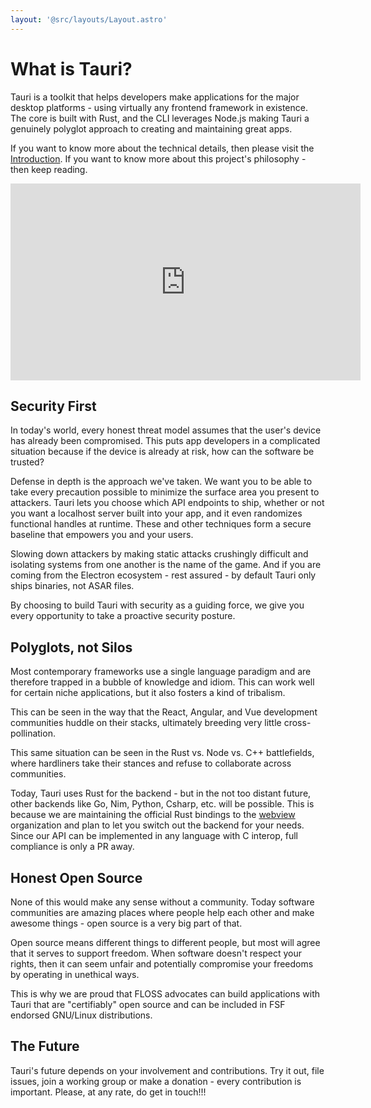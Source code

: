 ```yaml
---
layout: '@src/layouts/Layout.astro'
---
```


# What is Tauri?

Tauri is a toolkit that helps developers make applications for the major desktop platforms - using virtually any frontend framework in existence. The core is built with Rust, and the CLI leverages Node.js making Tauri a genuinely polyglot approach to creating and maintaining great apps.

If you want to know more about the technical details, then please visit the [Introduction](/v1/guides/getting-started/setup). If you want to know more about this project's philosophy - then keep reading.

<div className="videowrapper">
<iframe width="560" height="315" src="https://www.youtube-nocookie.com/embed/UxTJeEbZX-0" frameborder="0" allow="accelerometer; autoplay; encrypted-media; gyroscope; picture-in-picture" allowfullscreen></iframe>
</div>

## Security First

In today's world, every honest threat model assumes that the user's device has already been compromised. This puts app developers in a complicated situation because if the device is already at risk, how can the software be trusted?

Defense in depth is the approach we've taken. We want you to be able to take every precaution possible to minimize the surface area you present to attackers. Tauri lets you choose which API endpoints to ship, whether or not you want a localhost server built into your app, and it even randomizes functional handles at runtime. These and other techniques form a secure baseline that empowers you and your users.

Slowing down attackers by making static attacks crushingly difficult and isolating systems from one another is the name of the game. And if you are coming from the Electron ecosystem - rest assured - by default Tauri only ships binaries, not ASAR files.

By choosing to build Tauri with security as a guiding force, we give you every opportunity to take a proactive security posture.

## Polyglots, not Silos

Most contemporary frameworks use a single language paradigm and are therefore trapped in a bubble of knowledge and idiom. This can work well for certain niche applications, but it also fosters a kind of tribalism.

This can be seen in the way that the React, Angular, and Vue development communities huddle on their stacks, ultimately breeding very little cross-pollination.

This same situation can be seen in the Rust vs. Node vs. C++ battlefields, where hardliners take their stances and refuse to collaborate across communities.

Today, Tauri uses Rust for the backend - but in the not too distant future, other backends like Go, Nim, Python, Csharp, etc. will be possible. This is because we are maintaining the official Rust bindings to the [webview](https://github.com/webview) organization and plan to let you switch out the backend for your needs. Since our API can be implemented in any language with C interop, full compliance is only a PR away.

## Honest Open Source

None of this would make any sense without a community. Today software communities are amazing places where people help each other and make awesome things - open source is a very big part of that.

Open source means different things to different people, but most will agree that it serves to support freedom. When software doesn't respect your rights, then it can seem unfair and potentially compromise your freedoms by operating in unethical ways.

This is why we are proud that FLOSS advocates can build applications with Tauri that are "certifiably" open source and can be included in FSF endorsed GNU/Linux distributions.

## The Future

Tauri's future depends on your involvement and contributions. Try it out, file issues, join a working group or make a donation - every contribution is important. Please, at any rate, do get in touch!!!
